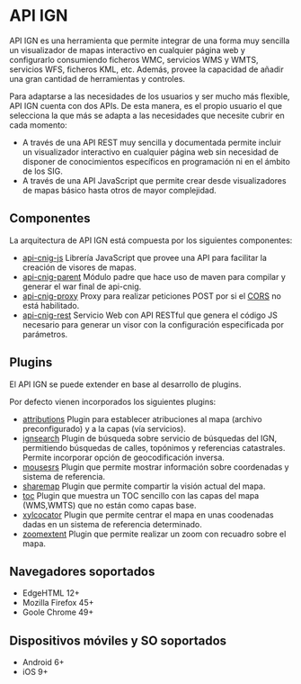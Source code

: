 # API IGN

API IGN es una herramienta que permite integrar de una forma muy sencilla un visualizador de mapas interactivo en cualquier página web y configurarlo consumiendo ficheros WMC, servicios WMS y WMTS, servicios WFS, ficheros KML, etc. Además, provee la capacidad de añadir una gran cantidad de herramientas y controles.

Para adaptarse a las necesidades de los usuarios y ser mucho más flexible, API IGN cuenta con dos APIs. De esta manera, es el propio usuario el que selecciona la que más se adapta a las necesidades que necesite cubrir en cada momento:

 - A través de una API REST muy sencilla y documentada permite incluir un visualizador interactivo en cualquier página web sin necesidad de disponer de conocimientos específicos en programación ni en el ámbito de los SIG.
 - A través de una API JavaScript que permite crear desde visualizadores de mapas básico hasta otros de mayor complejidad.

## Componentes

La arquitectura de API IGN está compuesta por los siguientes componentes:

- [api-cnig-js](/api-cnig-js) Librería JavaScript que provee una API para facilitar la creación de visores de mapas.
- [api-cnig-parent](/api-cnig-parent) Módulo padre que hace uso de maven para compilar y generar el war final de api-cnig.
- [api-cnig-proxy](/api-cnig-proxy) Proxy para realizar peticiones POST por si el [CORS](https://developer.mozilla.org/en-US/docs/Web/HTTP/Access_control_CORS) no está habilitado.
- [api-cnig-rest](/api-cnig-rest) Servicio Web con API RESTful que genera el código JS necesario para generar un visor con la configuración especificada por parámetros.

## Plugins

El API IGN se puede extender en base al desarrollo de plugins.

Por defecto vienen incorporados los siguientes plugins:

- [attributions](/api-cnig-js/src/plugins/attributions/README.md) Plugin para establecer atribuciones al mapa (archivo preconfigurado) y a la capas (vía servicios).
- [ignsearch](/api-cnig-js/src/plugins/ignsearch/README.md) Plugin de búsqueda sobre servicio de búsquedas del IGN, permitiendo búsquedas de calles, topónimos y referencias catastrales. Permite incorporar opción de geocodificación inversa.
- [mousesrs](/api-cnig-js/src/plugins/mousesrs/README.md) Plugin que permite mostrar información sobre coordenadas y sistema de referencia.
- [sharemap](/api-cnig-js/src/plugins/sharemap/README.md) Plugin que permite compartir la visión actual del mapa.
- [toc](/api-cnig-js/src/plugins/toc/README.md) Plugin que muestra un TOC sencillo con las capas del mapa (WMS,WMTS) que no están como capas base.
- [xylcocator](/api-cnig-js/src/plugins/xylocator/README.md) Plugin que permite centrar el mapa en unas coodenadas dadas en un sistema de referencia determinado.
- [zoomextent](/api-cnig-js/src/plugins/zoomextent/README.md) Plugin que permite realizar un zoom con recuadro sobre el mapa.


## Navegadores soportados

- EdgeHTML 12+
- Mozilla Firefox 45+
- Goole Chrome 49+

## Dispositivos móviles y SO soportados

- Android 6+
- iOS 9+
